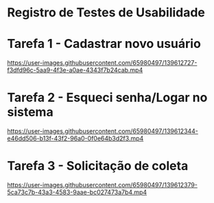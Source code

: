 # Registro de Testes de Usabilidade

# Tarefa 1 - Cadastrar novo usuário

https://user-images.githubusercontent.com/65980497/139612727-f3dfd96c-5aa9-4f3e-a0ae-4343f7b24cab.mp4


# Tarefa 2 - Esqueci senha/Logar no sistema

https://user-images.githubusercontent.com/65980497/139612344-e46dd506-b13f-43f2-96a0-0f0e64b3d2f3.mp4


# Tarefa 3 - Solicitação de coleta

https://user-images.githubusercontent.com/65980497/139612379-5ca73c7b-43a3-4583-9aae-bc027473a7b4.mp4

